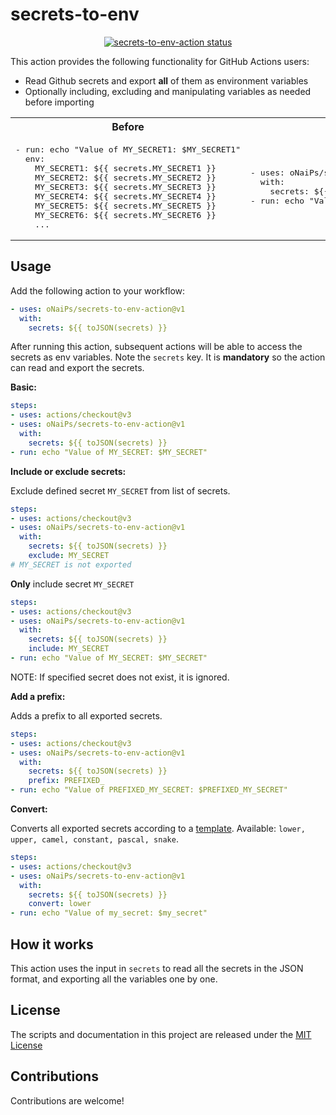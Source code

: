 # secrets-to-env

<p align="center">
  <a href="https://github.com/oNaiPs/secrets-to-env-action/actions"><img alt="secrets-to-env-action status" src="https://github.com/oNaiPs/secrets-to-env-action/workflows/build-test/badge.svg"></a>
</p>

This action provides the following functionality for GitHub Actions users:

- Read Github secrets and export **all** of them as environment variables
- Optionally including, excluding and manipulating variables as needed before importing

<table>
<tr>
<th>
Before
</th>
<th>
After
</th>
</tr>
<tr>
<td>
<pre>
- run: echo "Value of MY_SECRET1: $MY_SECRET1"
  env:
    MY_SECRET1: ${{ secrets.MY_SECRET1 }}
    MY_SECRET2: ${{ secrets.MY_SECRET2 }}
    MY_SECRET3: ${{ secrets.MY_SECRET3 }}
    MY_SECRET4: ${{ secrets.MY_SECRET4 }}
    MY_SECRET5: ${{ secrets.MY_SECRET5 }}
    MY_SECRET6: ${{ secrets.MY_SECRET6 }}
    ...
</pre>
</td>

<td>
<pre>
- uses: oNaiPs/secrets-to-env-action@v1
  with:
    secrets: ${{ toJSON(secrets) }}
- run: echo "Value of MY_SECRET1: $MY_SECRET1"
</pre>
</td>

</tr>
</table>

## Usage

Add the following action to your workflow:

```yaml
- uses: oNaiPs/secrets-to-env-action@v1
  with:
    secrets: ${{ toJSON(secrets) }}
```

After running this action, subsequent actions will be able to access the secrets as env variables.
Note the `secrets` key. It is **mandatory** so the action can read and export the secrets.

**Basic:**

```yaml
steps:
- uses: actions/checkout@v3
- uses: oNaiPs/secrets-to-env-action@v1
  with:
    secrets: ${{ toJSON(secrets) }}
- run: echo "Value of MY_SECRET: $MY_SECRET"
```

**Include or exclude secrets:**

Exclude defined secret `MY_SECRET` from list of secrets.

```yaml
steps:
- uses: actions/checkout@v3
- uses: oNaiPs/secrets-to-env-action@v1
  with:
    secrets: ${{ toJSON(secrets) }}
    exclude: MY_SECRET
# MY_SECRET is not exported
```

**Only** include secret `MY_SECRET`

```yaml
steps:
- uses: actions/checkout@v3
- uses: oNaiPs/secrets-to-env-action@v1
  with:
    secrets: ${{ toJSON(secrets) }}
    include: MY_SECRET
- run: echo "Value of MY_SECRET: $MY_SECRET"
```

NOTE: If specified secret does not exist, it is ignored.

**Add a prefix:**

Adds a prefix to all exported secrets.

```yaml
steps:
- uses: actions/checkout@v3
- uses: oNaiPs/secrets-to-env-action@v1
  with:
    secrets: ${{ toJSON(secrets) }}
    prefix: PREFIXED_
- run: echo "Value of PREFIXED_MY_SECRET: $PREFIXED_MY_SECRET"
```

**Convert:**

Converts all exported secrets according to a [template](https://github.com/blakeembrey/change-case#core).
Available: `lower, upper, camel, constant, pascal, snake`.
  
```yaml
steps:
- uses: actions/checkout@v3
- uses: oNaiPs/secrets-to-env-action@v1
  with:
    secrets: ${{ toJSON(secrets) }}
    convert: lower
- run: echo "Value of my_secret: $my_secret"
```

## How it works

This action uses the input in `secrets` to read all the secrets in the JSON format, and exporting all the variables one by one.

## License

The scripts and documentation in this project are released under the [MIT License](LICENSE)

## Contributions

Contributions are welcome!
